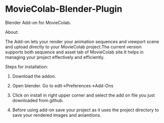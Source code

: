 # MovieColab-Blender-Plugin
Blender Add-on for MovieColab.

About:

The Add-on lets your render your animation sequences and viewport scene and upload directly to your MovieColab project.The current version supports both 
sequence and asset tab of MovieColab site.It helps in managing your project effectively and efficiently.


Steps for installation:

1) Download the addon.

2) Open blender. Go to edit->Preferences->Add-Ons

3) Click on install in right upper corner and select the add on file you just downloaded from github.

4) Before using add-on save your project as it uses the project directory to save your rendered images and aniamtions.

